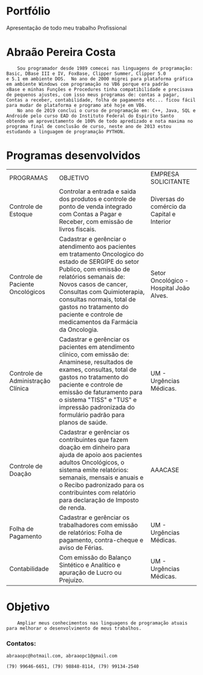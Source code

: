 # Portfólio
Apresentação de todo meu trabalho Profissional

# Abraão Pereira Costa
```
    Sou programador desde 1989 comecei nas linguagens de programação: Basic, DBase III e IV, FoxBase, Clipper Summer, Clipper 5.0
e 5.1 em ambiente DOS.  No ano de 2000 migrei para plataforma gráfica em ambiente Windows com programação no VB6 porque era padrão
xBase e minhas Funções e Procedures tinha compatibilidade e precisava de pequenos ajustes, com isso meus programas de: contas a pagar,
Contas a receber, contabilidade, folha de pagamento etc... ficou fácil para mudar de plataforma e programo até hoje em VB6.  
    No ano de 2019 conclui o curso de programação em: C++, Java, SQL e Androide pelo curso EAD do Instituto Federal do Espirito Santo
obtendo um aproveitamento de 100% de todo apredizado e nota maxima no programa final de conclusão de curso, neste ano de 2013 estou
estudando a linguagem de programação PYTHON. 
```
# Programas desenvolvidos
<table>
  <tr>
    <td>
      PROGRAMAS
    </td>
    <td>
       <a>
          OBJETIVO
       </a>
    </td>
    <td>
       <a>
          EMPRESA 
          SOLICITANTE
       </a>
    </td>
    
  </tr>
  <tr>
    <td>
      Controle de Estoque
    </td>
    <td>
       <a>
          Controlar a entrada e saida dos produtos e controle de ponto de venda integrado com Contas a Pagar e Receber, com emissão de livros fiscais.
       </a>
    </td>
    <td>
       <a>
          Diversas do comércio da Capital e Interior
       </a>
    </td>
  </tr>
  <tr>
    <td>
      Controle de Paciente Oncológicos
    </td>
    <td>
       <a>
        Cadastrar e gerênciar o atendimento aos pacientes em tratamento Oncologico do estado de SERGIPE do setor Publico, com emissão de relatórios semanais de: Novos casos de cancer, Consultas com Quimioterapia, consultas normais, total de gastos no tratamento do paciente e controle de medicamentos da Farmácia da Oncologia. 
       </a>
    </td>
    <td>
       <a>
          Setor Oncológico - Hospital João Alves.
       </a>
    </td>
  </tr>
  <tr>
    <td>
      Controle de Administração Clínica
    </td>
    <td>
       <a>
        Cadastrar e gerênciar os pacientes em atendimento clínico, com emissão de: Anaminese, resultados de exames, consultas, total de gastos no tratamento do paciente e controle de emissão de faturamento para o sistema "TISS" e "TUS" e impressão padronizada do formulário padrão para planos de saúde. 
       </a>
    </td>
    <td>
       <a>
          UM - Urgências Médicas.
       </a>
    </td>
  </tr>
    <td>
      Controle de Doação
    </td>
    <td>
       <a>
        Cadastrar e gerênciar os contribuintes que fazem doação em dinheiro para ajuda de apoio aos pacientes adultos Oncológicos, o sistema emite relatórios: semanais, mensais e anuais e o Recibo padronizado para os contribuintes com relatório para declaração de Imposto de renda. 
       </a>
    </td>
    <td>
       <a>
          AAACASE
       </a>
    </td>
  </tr>
 <tr>
    <td>
      Folha de Pagamento
    </td>
    <td>
       <a>
        Cadastrar e gerênciar os trabalhadores com emissão de relatórios: Folha de pagamento, contra-cheque e aviso de Férias. 
       </a>
    </td>
    <td>
       <a>
          UM - Urgências Médicas.
       </a>
    </td>
  </tr>
   <tr>
    <td>
      Contabilidade
    </td>
    <td>
       <a>
        Com emissão do Balanço Sintético e Analítico e apuração de Lucro ou Prejuízo.
       </a>
    </td>
    <td>
       <a>
          UM - Urgências Médicas.
       </a>
    </td>
  </tr>   
</table>

# Objetivo
        Ampliar meus conhecimentos nas linguagens de programação atuais para melhorar o desenvolvimento de meus trabalhos.

### Contatos:
    abraaopc@hotmail.com, abraaopc1@gmail.com

    (79) 99646-6651, (79) 98848-8114, (79) 99134-2540 
